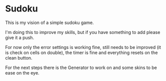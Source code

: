 # Sudoku

This is my vision of a simple sudoku game.

I'm doing this to improve my skills, but if you have something to add please give it a push.

For now only the error settings is working fine, still needs to be improved (it is check on cells on double),
	the timer is fine and everything resets on the clean button.

For the next steps there is the Generator to work on and some skins to be ease on the eye.
